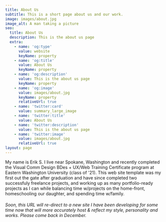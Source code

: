 ```yaml
---
title: About Us
subtitle: This is a short page about us and our work.
image: images/about.jpg
image_alt: A man taking a picture
seo:
  title: About Us
  description: This is the about us page
  extra:
    - name: 'og:type'
      value: website
      keyName: property
    - name: 'og:title'
      value: About Us
      keyName: property
    - name: 'og:description'
      value: This is the about us page
      keyName: property
    - name: 'og:image'
      value: images/about.jpg
      keyName: property
      relativeUrl: true
    - name: 'twitter:card'
      value: summary_large_image
    - name: 'twitter:title'
      value: About Us
    - name: 'twitter:description'
      value: This is the about us page
    - name: 'twitter:image'
      value: images/about.jpg
      relativeUrl: true
layout: page
---
```

My name is Erik S. I live near Spokane, Washington and recently completed the Visual Comm Design BDes + UX/Web Training Certificate program at Eastern Washington University (class of '21). This web site template was my first out the gate after graduation and have since completed two successfuly freelance projects, and working up as many portfolio-ready projects as I can while balancing time w/projects on the home-front, homeschooling our daughter, and spending time w/family.

###### Soon, this URL will re-direct to a new site I have been developing for some time now that will more accurately host & reflect my style, personality and works. Please come back in December.
